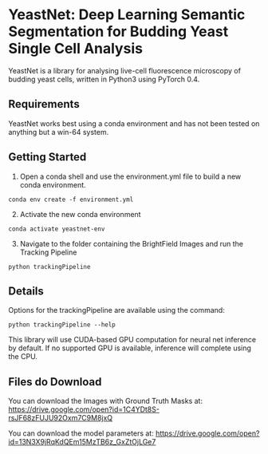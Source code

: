 # YeastNet: Deep Learning Semantic Segmentation for Budding Yeast Single Cell Analysis

YeastNet is a library for analysing live-cell fluorescence microscopy of budding yeast cells,  written in Python3 using PyTorch 0.4.

## Requirements

YeastNet works best using a conda environment and has not been tested on anything but a win-64 system. 


## Getting Started

1) Open a conda shell and use the environment.yml file to build a new conda environment.

```conda env create -f environment.yml```

2) Activate the new conda environment

```conda activate yeastnet-env```

3) Navigate to the folder containing the BrightField Images and run the Tracking Pipeline

```python trackingPipeline```

## Details

Options for the trackingPipeline are available using the command:

```python trackingPipeline --help```

This library will use CUDA-based GPU computation for neural net inference by default. If no supported GPU is available, inference will complete using the CPU.  


## Files do Download

You can download the Images with Ground Truth Masks at:
<https://drive.google.com/open?id=1C4YDt8S-rsJF68zFUJU92Oxm7C9M8jxQ>

You can download the model parameters at:
<https://drive.google.com/open?id=13N3X9jRqKdQEm15MzTB6z_GxZtOjLGe7>